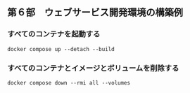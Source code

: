 ## 第６部　ウェブサービス開発環境の構築例

### すべてのコンテナを起動する

```
docker compose up --detach --build
```

### すべてのコンテナとイメージとボリュームを削除する

```
docker compose down --rmi all --volumes
```
